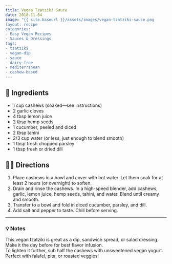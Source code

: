 ```yaml
---
title: Vegan Tzatziki Sauce
date: 2018-11-04
image: "{{ site.baseurl }}/assets/images/vegan-tzatziki-sauce.png
layout: recipe
categories:
- Easy Vegan Recipes
- Sauces & Dressings
tags:
- tzatziki
- vegan-dip
- sauce
- dairy-free
- mediterranean
- cashew-based
---
```


## 🧾 Ingredients

- 1 cup cashews (soaked—see instructions)
- 2 garlic cloves
- 4 tbsp lemon juice
- 2 tbsp hemp seeds
- 1 cucumber, peeled and diced
- 2 tbsp tahini
- 2/3 cup water (or less, just enough to blend smooth)
- 1 tbsp fresh chopped parsley
- 1 tbsp fresh or dried dill

## 👩‍🍳 Directions

1. Place cashews in a bowl and cover with hot water. Let them soak for at least 2 hours (or overnight) to soften.
2. Drain and rinse the cashews. In a high-speed blender, add cashews, garlic, lemon juice, hemp seeds, tahini, and water. Blend until creamy and smooth.
3. Transfer to a bowl and fold in diced cucumber, parsley, and dill.
4. Add salt and pepper to taste. Chill before serving.


---

### 💡 Notes

This vegan tzatziki is great as a dip, sandwich spread, or salad dressing.  
Make it the day before for best flavor infusion.  
To lighten it further, sub half the cashews with unsweetened vegan yogurt.  
Perfect with falafel, pita, or roasted veggies!
